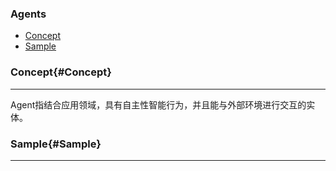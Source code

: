 ### Agents
* [Concept](#Concept)
* [Sample](#Sample)

### Concept{#Concept}
 
---

Agent指结合应用领域，具有自主性智能行为，并且能与外部环境进行交互的实体。

### Sample{#Sample}

---